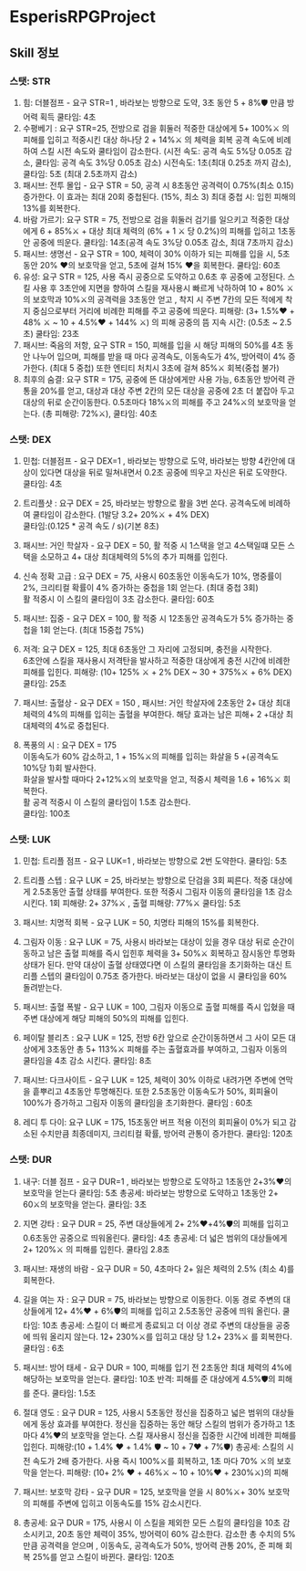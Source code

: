 # EsperisRPGProject
## Skill 정보
### 스탯: STR
  1. 힘: 더블점프 - 요구 STR=1 , 바라보는 방향으로 도약, 3초 동안 5 + 8%🛡 만큼 방어력 획득  쿨타임: 4초
  2. 수평베기 : 요구 STR=25, 전방으로 검을 휘둘러 적중한 대상에게 5+ 100%⚔ 의 피해를 입히고 적중시킨 대상 하나당 2 + 14%⚔ 의 체력을 회복
     공격 속도에 비례하여 스킬 시전 속도와 쿨타임이 감소한다. (시전 속도: 공격 속도 5%당 0.05초 감소, 쿨타임: 공격 속도 3%당 0.05초 감소)
     시전속도: 1초(최대 0.25초 까지 감소), 쿨타임: 5초 (최대 2.5초까지 감소)
  3. 패시브: 전투 몰입 - 요구 STR = 50, 공격 시 8초동안 공격력이 0.75%(최소 0.15) 증가한다. 이 효과는 최대 20회 중첩된다. (15%, 최소 3)
     최대 중첩 시: 입힌 피해의 13%를 회복한다.
  4. 바람 가르기: 요구 STR = 75, 전방으로 검을 휘둘러 검기를 일으키고 적중한 대상에게 6 + 85%⚔ + 대상 최대 체력의 (6% + 1 ⚔ 당 0.2%)의 피해를 입히고 1초동안 공중에 띄운다. 쿨타임: 14초(공격 속도 3%당 0.05초 감소, 최대 7초까지 감소)
  5. 패시브: 생명선 - 요구 STR = 100, 체력이 30% 이하가 되는 피해를 입을 시, 5초 동안 20% ♥의 보호막을 얻고, 5초에 걸쳐 15% ♥을 회복한다. 쿨타임: 60초
  6. 유성: 요구 STR = 125, 사용 즉시 공중으로 도약하고 0.6초 후 공중에 고정된다. 스킬 사용 후 3초안에 지면을 향하여 스킬을 재사용시 빠르게 낙하하여 10 + 80% ⚔ 의 보호막과 10%⚔의 공격력을 3초동안 얻고 , 착지 시 주변 7칸의 모든 적에게 착지 중심으로부터 거리에 비례한 피해를 주고 공중에 띄운다.
     피해량: (3+ 1.5%♥ + 48% ⚔ ~ 10 + 4.5%♥ + 144% ⚔) 의 피해
     공중의 뜸 지속 시간: (0.5초 ~ 2.5초)
    쿨타임: 23초
   7. 패시브: 죽음의 저항, 요구 STR = 150, 피해를 입을 시 해당 피해의 50%를 4초 동안 나누어 입으며, 피해를 받을 때 마다 공격속도, 이동속도가 4%, 방어력이 4% 증가한다. (최대 5 중첩) 또한 엔티티 처치시 3초에 걸쳐 85%⚔ 회복(중첩 불가)
   8. 최후의 숨결: 요구 STR = 175, 공중에 뜬 대상에게만 사용 가능, 6초동안 방어력 관통을 20%를 얻고, 대상과 대상 주변 2칸의 모든 대상을 공중에 2초 더 붙잡아 두고 대상의 뒤로 순간이동한다. 0.5초마다 18%⚔의 피해를 주고 24%⚔의 보호막을 얻는다. (총 피해량: 72%⚔), 쿨타임: 40초



### 스탯: DEX 
  1. 민첩: 더블점프 - 요구 DEX=1 , 바라보는 방향으로 도약, 바라보는 방향 4칸안에 대상이 있다면 대상을 뒤로 밀쳐내면서 0.2초 공중에 띄우고 자신은 뒤로 도약한다. <br> 쿨타임: 4초
  2. 트리플샷 : 요구 DEX = 25, 바라보는 방향으로 활을 3번 쏜다. 공격속도에 비례하여 쿨타임이 감소한다. (1발당 3.2+ 20%⚔ + 4% DEX) <br>쿨타임:(0.125 * 공격 속도 / s)(기본 8초)
     
  3. 패시브: 거인 학살자 - 요구 DEX = 50, 활 적중 시 1스택을 얻고 4스택일떄 모든 스택을 소모하고 4+ 대상 최대체력의 5%의 추가 피해를 입힌다.
  4. 신속 정확 고급 : 요구 DEX = 75, 사용시 60초동안 이동속도가 10%, 명중률이 2%, 크리티컬 확률이 4% 증가하는 중첩을 1회 얻는다. (최대 중첩 3회) <br> 활 적중시 이 스킬의 쿨타임이 3초 감소한다. 쿨타임: 60초
  5. 패시브: 집중 - 요구 DEX = 100, 활 적중 시 12초동안 공격속도가 5% 증가하는 중첩을 1회 얻는다. (최대 15중첩 75%)
  6. 저격: 요구 DEX = 125, 최대 6초동안 그 자리에 고정되며, 충전을 시작한다. <br>
    6초안에 스킬을 재사용시 저격탄을 발사하고 적중한 대상에게 충전 시간에 비례한 피해를 입힌다.
    피해량: (10+ 125% ⚔ + 2% DEX ~ 30 + 375%⚔ + 6% DEX) <br>  쿨타임: 25초
   7. 패시브: 출혈상 - 요구 DEX = 150 , 패시브: 거인 학살자에 2초동안 2+ 대상 최대체력의 4%의 피해를 입히는 출혈을 부여한다.
      해당 효과는 남은 피해+ 2 +대상 최대체력의 4%로 중첩된다.<br>
   8. 폭풍의 시 : 요구 DEX = 175 <br> 이동속도가 60% 감소하고,  1 + 15%⚔의 피해를 입히는 화살을 5 +(공격속도 10%당 1)회 발사한다.<br> 화살을 발사할 때마다 2+12%⚔의 보호막을 얻고, 적중시 체력을 1.6 + 16%⚔ 회복한다. <br> 활 공격 적중시 이 스킬의 쿨타임이 1.5초 감소한다. <br> 쿨타임: 100초




### 스탯:  LUK
  1. 민첩: 트리플 점프 - 요구 LUK=1 , 바라보는 방향으로 2번 도약한다.  쿨타임: 5초
  2. 트리플 스텝 : 요구 LUK = 25, 바라보는 방향으로 단검을 3회 찌른다. 적중 대상에게 2.5초동안 출혈 상태를 부여한다.
    또한 적중시 그림자 이동의 쿨타임을 1초 감소시킨다.  1회 피해량: 2+ 37%⚔ , 출혈 피해량:  77%⚔ 쿨타임: 5초
  3. 패시브: 치명적 회복 - 요구 LUK = 50, 치명타 피해의 15%를 회복한다.
  4. 그림자 이동 : 요구 LUK = 75, 사용시 바라보는 대상이 있을 경우 대상 뒤로 순간이동하고 남은 출혈 피해를 즉시 입힌후 체력을 3+ 50%⚔ 회복하고 잠시동안 투명화 상태가 된다. 만약 대상이 출혈 상태였다면 이 스킬의 쿨타임을 초기화하는 대신 트리플 스텝의 쿨타임이 0.75초 증가한다.
  바라보는 대상이 없을 시 쿨타임을 60% 돌려받는다.
  5. 패시브: 출혈 폭발 - 요구 LUK = 100, 그림자 이동으로 출혈 피해를 즉시 입혔을 때 주변 대상에게 해당 피해의 50%의 피해를 입힌다.
  6. 페이탈 블리츠 : 요구 LUK = 125, 전방 6칸 앞으로 순간이동하면서 그 사이 모든 대상에게  3초동안 총 5+ 113%⚔ 피해를 주는 출혈효과를 부여하고, 그림자 이동의 쿨타임을 4초 감소 시킨다. 쿨타임: 8초

   7. 패시브: 다크사이트 - 요구 LUK = 125, 체력이 30% 이하로 내려가면 주변에 연막을 흩뿌리고 4초동안 투명해진다. 또한 2.5초동안 이동속도가 50%, 회피율이 100%가 증가하고 그림자 이동의 쿨타임을 초기화한다. 쿨타임 : 60초
   8. 레디 투 다이: 요구 LUK = 175, 15초동안 버프 적용 이전의 회피율이 0%가 되고 감소된 수치만큼 최종데미지, 크리티컬 확률, 방어력 관통이 증가한다. 쿨타임: 120초




### 스탯:  DUR
  1. 내구: 더블 점프 - 요구 DUR=1 , 바라보는 방향으로  도약하고 1초동안 2+3%♥의 보호막을 얻는다  쿨타임: 5초
                          총공세: 바라보는 방향으로 도약하고  1초동안 2+ 60⚔의 보호막을 얻는다. 쿨타임: 3초

  2. 지면 강타 : 요구 DUR = 25, 주변 대상들에게 2+ 2%♥+4%🛡의 피해를 입히고 0.6초동안 공중으로 띄워올린다. 쿨타임: 4초
                          총공세: 더 넓은 범위의 대상들에게 2+ 120%⚔ 의 피해를 입힌다. 쿨타임 2.8초
  3. 패시브: 재생의 바람 - 요구 DUR = 50, 4초마다 2+ 잃은 체력의 2.5% (최소 4)를 회복한다.
  4. 길을 여는 자 : 요구 DUR = 75, 바라보는 방향으로 이동한다. 이동 경로 주변의 대상들에게 12+ 4%♥ + 6%🛡의 피해를 입히고 2.5초동안 공중에 띄워 올린다. 쿨타임: 10초
                총공세: 스킬이 더 빠르게 종료되고 더 이상 경로 주변의 대상들을 공중에 띄워 올리지 않는다.
                        12+ 230%⚔를 입히고 대상 당 1.2+ 23%⚔ 를 회복한다. 쿨타임 : 6초

  5. 패시브: 방어 태세 - 요구 DUR = 100, 피해를 입기 전 2초동안 최대 체력의 4%에 해당하는 보호막을 얻는다. 쿨타임: 10초
            반격: 피해를 준 대상에게 4.5%🛡의 피해를 준다. 쿨타임: 1.5초
  6. 절대 영도 : 요구 DUR = 125, 사용시 5초동안 정신을 집중하고 넓은 범위의 대상들에게 동상 효과를 부여한다. 정신을 집중하는 동안 해당 스킬의 범위가 증가하고 1초마다 4%♥의 보호막을 얻는다. 스킬 재사용시 정신을 집중한 시간에 비례한 피해를 입힌다.
                                  피해량:(10 + 1.4% ♥ + 1.4% 🛡 ~ 10 + 7♥ + 7%🛡) 
                                  총공세: 스킬의 시전 속도가 2배 증가한다. 사용 즉시 100%⚔를 회복하고,  1초 마다 70% ⚔의 보호막을 얻는다.  피해량: (10+ 2% ♥ + 46%⚔ ~ 10 + 10%♥ + 230%⚔)의 피해
  
   7. 패시브: 보호막 강타 - 요구 DUR = 125, 보호막을 얻을 시 80%⚔+ 30% 보호막 의 피해를 주변에 입히고 이동속도를 15% 감소시킨다.
   8. 총공세: 요구 DUR = 175, 사용시 이 스킬을 제외한 모든 스킬의 쿨타임을 10초 감소시키고, 20초 동안 체력이 35%, 방어력이 60% 감소한다. 감소한 총 수치의 5%만큼 공격력을 얻으며 , 이동속도, 공격속도가 50%, 방어력 관통 20%, 준 피해 회복 25%를 얻고 스킬이 바뀐다. 쿨타임: 120초
